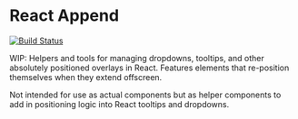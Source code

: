 React Append
==============
[![Build Status](https://travis-ci.org/esperco/react-append.svg?branch=master)](https://travis-ci.org/esperco/react-append)

WIP: Helpers and tools for managing dropdowns, tooltips, and other absolutely
positioned overlays in React. Features elements that re-position themselves
when they extend offscreen.

Not intended for use as actual components but as helper components to
add in positioning logic into React tooltips and dropdowns.